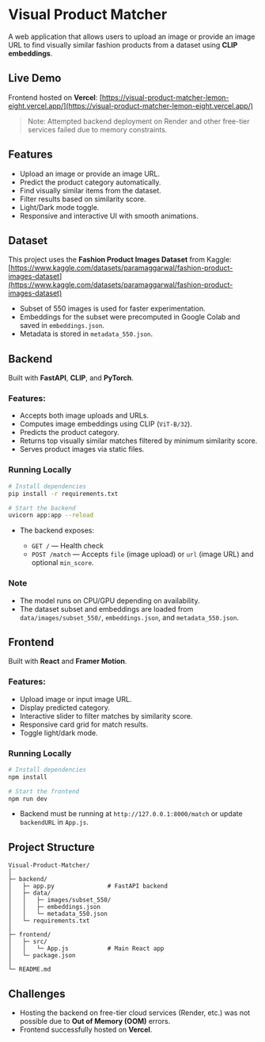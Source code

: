 
# Visual Product Matcher

A web application that allows users to upload an image or provide an image URL to find visually similar fashion products from a dataset using **CLIP embeddings**.

## Live Demo

Frontend hosted on **Vercel**:
[https://visual-product-matcher-lemon-eight.vercel.app/](https://visual-product-matcher-lemon-eight.vercel.app/)

> Note: Attempted backend  deployment on Render and other free-tier services failed due to memory constraints.

## Features

* Upload an image or provide an image URL.
* Predict the product category automatically.
* Find visually similar items from the dataset.
* Filter results based on similarity score.
* Light/Dark mode toggle.
* Responsive and interactive UI with smooth animations.

## Dataset

This project uses the **Fashion Product Images Dataset** from Kaggle:
[https://www.kaggle.com/datasets/paramaggarwal/fashion-product-images-dataset](https://www.kaggle.com/datasets/paramaggarwal/fashion-product-images-dataset)

* Subset of 550 images is used for faster experimentation.
* Embeddings for the subset were precomputed in Google Colab and saved in `embeddings.json`.
* Metadata is stored in `metadata_550.json`.

## Backend

Built with **FastAPI**, **CLIP**, and **PyTorch**.

### Features:

* Accepts both image uploads and URLs.
* Computes image embeddings using CLIP (`ViT-B/32`).
* Predicts the product category.
* Returns top visually similar matches filtered by minimum similarity score.
* Serves product images via static files.

### Running Locally

```bash
# Install dependencies
pip install -r requirements.txt

# Start the backend
uvicorn app:app --reload
```

* The backend exposes:

  * `GET /` — Health check
  * `POST /match` — Accepts `file` (image upload) or `url` (image URL) and optional `min_score`.

### Note

* The model runs on CPU/GPU depending on availability.
* The dataset subset and embeddings are loaded from `data/images/subset_550/`, `embeddings.json`, and `metadata_550.json`.

## Frontend

Built with **React** and **Framer Motion**.

### Features:

* Upload image or input image URL.
* Display predicted category.
* Interactive slider to filter matches by similarity score.
* Responsive card grid for match results.
* Toggle light/dark mode.

### Running Locally

```bash
# Install dependencies
npm install

# Start the frontend
npm run dev
```

* Backend must be running at `http://127.0.0.1:8000/match` or update `backendURL` in `App.js`.

## Project Structure

```
Visual-Product-Matcher/
│
├─ backend/
│   ├─ app.py               # FastAPI backend
│   ├─ data/
│   │   ├─ images/subset_550/
│   │   ├─ embeddings.json
│   │   └─ metadata_550.json
│   └─ requirements.txt
│
├─ frontend/
│   ├─ src/
│   │   └─ App.js           # Main React app
│   └─ package.json
│
└─ README.md
```

## Challenges

* Hosting the backend on free-tier cloud services (Render, etc.) was not possible due to **Out of Memory (OOM)** errors.
* Frontend successfully hosted on **Vercel**.



